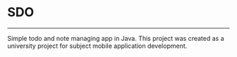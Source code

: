 # SDO
---
Simple todo and note managing app in Java.
This project was created as a university project for subject mobile application development.
